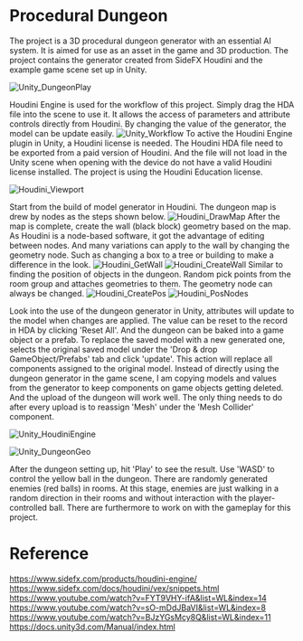 # Procedural Dungeon
The project is a 3D procedural dungeon generator with an essential AI system. It is aimed for use as an asset in the game and 3D production. The project contains the generator created from SideFX Houdini and the example game scene set up in Unity. 

![Unity_DungeonPlay](https://user-images.githubusercontent.com/67904518/171596737-b29cbb96-62b8-4664-9945-364158c3a01d.jpg)

Houdini Engine is used for the workflow of this project. Simply drag the HDA file into the scene to use it. It allows the access of parameters and attribute controls directly from Houdini. By changing the value of the generator, the model can be update easily. 
![Unity_Workflow](https://user-images.githubusercontent.com/67904518/171615468-acf42870-6a29-46b2-85ed-3d50f171ab61.png)
To active the Houdini Engine plugin in Unity, a Houdini license is needed. The Houdini HDA file need to be exported from a paid version of Houdini. And the file will not load in the Unity scene when opening with the device do not have a valid Houdini license installed. The project is using the Houdini Education license. 

![Houdini_Viewport](https://user-images.githubusercontent.com/67904518/171621291-be8cf39f-71e3-4e3d-a397-3e63e3dc5cf1.jpg)

Start from the build of model generator in Houdini. The dungeon map is drew by nodes as the steps shown below.
![Houdini_DrawMap](https://user-images.githubusercontent.com/67904518/171606105-f2964e45-0841-4ec2-a799-28439bbae844.png)
After the map is complete, create the wall (black block) geometry based on the map. As Houdini is a node-based software, it got the advantage of editing between nodes. And many variations can apply to the wall by changing the geometry node. Such as changing a box to a tree or building to make a difference in the look.
![Houdini_GetWall](https://user-images.githubusercontent.com/67904518/171610489-569a6aef-7b0d-48d1-92e8-dd512e77a906.png)
![Houdini_CreateWall](https://user-images.githubusercontent.com/67904518/171611218-5b03619c-fd74-49ca-8ddb-283e2a8ee99a.png)
Similar to finding the position of objects in the dungeon. Random pick points from the room group and attaches geometries to them. The geometry node can always be changed. 
![Houdini_CreatePos](https://user-images.githubusercontent.com/67904518/171622503-1fa4331d-4fdd-4274-87be-cdfcdb6ad7a5.png)
![Houdini_PosNodes](https://user-images.githubusercontent.com/67904518/171622820-bf686d41-8c53-4936-a894-6a49373f634b.jpg)

Look into the use of the dungeon generator in Unity, attributes will update to the model when changes are applied. The value can be reset to the record in HDA by clicking 'Reset All'. And the dungeon can be baked into a game object or a prefab. To replace the saved model with a new generated one, selects the original saved model under the 'Drop & drop GameObject/Prefabs' tab and click 'update'. This action will replace all components assigned to the original model. Instead of directly using the dungeon generator in the game scene, I am copying models and values from the generator to keep components on game objects getting deleted. And the upload of the dungeon will work well. The only thing needs to do after every upload is to reassign 'Mesh' under the 'Mesh Collider' component.

![Unity_HoudiniEngine](https://user-images.githubusercontent.com/67904518/171623099-be5df663-0954-4d29-9fbf-075929438b7b.jpg)

![Unity_DungeonGeo](https://user-images.githubusercontent.com/67904518/171621185-bbac763e-a280-49c8-a0d7-b9e095df969d.jpg)



After the dungeon setting up, hit 'Play' to see the result. Use 'WASD' to control the yellow ball in the dungeon. There are randomly generated enemies (red balls) in rooms. At this stage, enemies are just walking in a random direction in their rooms and without interaction with the player-controlled ball. There are furthermore to work on with the gameplay for this project.

# Reference
https://www.sidefx.com/products/houdini-engine/
https://www.sidefx.com/docs/houdini/vex/snippets.html
https://www.youtube.com/watch?v=FYT9VHY-ifA&list=WL&index=14
https://www.youtube.com/watch?v=sO-mDdJBaVI&list=WL&index=8
https://www.youtube.com/watch?v=BJzYGsMcy8Q&list=WL&index=11
https://docs.unity3d.com/Manual/index.html
